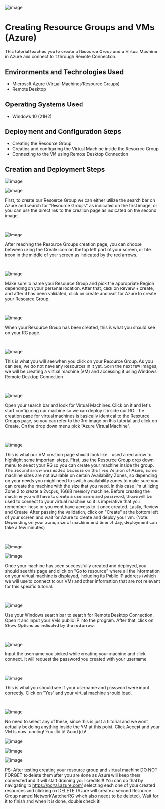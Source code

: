 ![image](https://github.com/RafaBelmonte/testproject/assets/170759303/14d38ccf-5153-4849-9bd1-7aa4dced2ed8)

<h1>Creating Resource Groups and VMs (Azure)</h1>
This tutorial teaches you to create a Resource Group and a Virtual Machine in Azure and connect to it through Remote Connection.<br />

<h2>Environments and Technologies Used</h2>

- Microsoft Azure (Virtual Machines/Resource Groups)
- Remote Desktop

<h2>Operating Systems Used </h2>

- Windows 10 (21H2)

<h2>Deployment and Configuration Steps</h2>

- Creating the Resource Group
- Creating and configuring the Virtual Machine inside the Resource Group
- Connecting to the VM using Remote Desktop Connection

<h2>Creation and Deployment Steps</h2>

![image](https://github.com/RafaBelmonte/testproject/assets/170759303/2d814b64-6875-4469-bbee-991977049595)


![image](https://github.com/RafaBelmonte/testproject/assets/170759303/a301fa40-53df-45c8-acc9-22a58a8ea1e1)

First, to create our Resource Group we can either utilize the search bar on Azure and search for "Resource Groups" as indicated on the first image, or you can use the direct link to the creation page as indicated on the second image.
</p>
<br />

![image](https://github.com/RafaBelmonte/testproject/assets/170759303/3e4f96a3-0952-4c5c-8564-e27099ec8b2c)


After reaching the Resource Groups creation page, you can choose between using the Create icon on the top left part of your screen, or hte ircon in the middle of your screen as indicated by the red arrows.
</p>
<br />

![image](https://github.com/RafaBelmonte/testproject/assets/170759303/572346f2-4190-4095-878b-7b272581a447)

Make sure to name your Resource Group and pick the appropriate Region depending on your personal location. After that, click on Review + create, and after it has been validated, click on create and wait for Azure to create your Resource Group.
</p>
<br />

![image](https://github.com/RafaBelmonte/testproject/assets/170759303/3d587ad8-a028-4c27-b1ec-865221e93bef)

When your Resource Group has been created, this is what you should see on your RG page.
</p>
<br />

![image](https://github.com/RafaBelmonte/testproject/assets/170759303/4578bbf5-548d-4c16-aca4-2df96c1a5c28)

This is what you will see when you click on your Resource Group. As you can see, we do not have any Resources in it yet. So in the next few images, we will be creating a virtual machine (VM) and accessing it using Windows Remote Desktop Connection
</p>
<br />

![image](https://github.com/RafaBelmonte/testproject/assets/170759303/7f71e8a5-abde-488a-a62e-6d50fbc64679)

Open your search bar and look for Virtual Machines. Click on it and let's start configuring our machine so we can deploy it inside our RG. The creation page for virtual machines is basically identical to the Resource Groups page, so you can refer to the 3rd image on this tutorial and click on Create. On the drop down menu pick "Azure Virtual Machine".
</p>
<br />

![image](https://github.com/RafaBelmonte/testproject/assets/170759303/716cbd28-fec8-4097-aa6e-a2b25477dfeb)

This is what our VM creation page should look like. I used a red arrow to highlight some important steps. First, use the Resource Group drop down menu to select your RG so you can create your machine inside the group. The second arrow was added because on the Free Version of Azure, some machine sizes are not available on certain Availability Zones, so depending on your needs you might need to switch availability zones to make sure you can create the machine with the size that you need. In this case I'm utilizing Zone 2 to create a 2vcpus, 16GiB memory machine.
Before creating the machine you will have to create a username and password, those will be used to connect to your virtual machine so it is imperative that you remember these or you wont have access to it once created.
Lastly, Review and Create. After passing the validation, click on "Create" at the bottom left of your screen and wait for Azure to create and deploy your vm. (Note: Depending on your zone, size of machine and time of day, deployment can take a few minutes)
</p>
<br />

![image](https://github.com/RafaBelmonte/testproject/assets/170759303/db8702af-f731-47f0-8ea3-922cba7a2da4)

![image](https://github.com/RafaBelmonte/testproject/assets/170759303/0fdf4c25-a334-4423-b9bc-6dfce3edb920)


Once your machine has been successfully created and deployed, you should see this page and click on "Go to resource" where all the information on your virtual machine is displayed, including its Public IP address (which we will use to connect to our VM) and other information that are not relevant for this specific tutorial.
</p>
<br />

![image](https://github.com/RafaBelmonte/testproject/assets/170759303/551bedb0-df13-45ba-b426-93d9c932b875)

Use your Windows search bar to search for Remote Desktop Connection. Open it and input your VMs public IP into the program. After that, click on Show Options as indicated by the red arrow.
</p>
<br />

![image](https://github.com/RafaBelmonte/testproject/assets/170759303/9e1e6fb0-325c-44df-8ad9-463c8d59c99a)

Input the username you picked while creating your machine and click connect. It will request the password you created with your username
</p>
<br />

![image](https://github.com/RafaBelmonte/testproject/assets/170759303/de3f8c74-c24e-46d8-bb5b-e49c8cd22896)

This is what you should see if your username and password were input correctly. Click on "Yes" and your virtual machine should load.
</p>
<br />

![image](https://github.com/RafaBelmonte/testproject/assets/170759303/0f66ff9b-a350-471b-899b-52635188eff0)

No need to select any of these, since this is just a tutorial and we wont actually be doing anything inside the VM at this point.
Click Accept and your VM is now running!
You did it! Good job!

![image](https://github.com/RafaBelmonte/testproject/assets/170759303/0ba58d4d-b1df-40fd-9d32-f7e1513c29c6)

![image](https://github.com/RafaBelmonte/testproject/assets/170759303/77c72a23-9c9a-4256-b0da-4410e05671ee)

![image](https://github.com/RafaBelmonte/testproject/assets/170759303/4d808a3e-5899-44c7-bb64-f63aa693c83d)



PS: After testing creating your resource group and virtual machine DO NOT FORGET to delete them after you are done as Azure will keep them connected and it will start draining your credits!!! You can do that by navigating to https://portal.azure.com/ selecting each one of your created resources and clicking on DELETE (Azure will create a second Resource Group named NetworkWatcherRG which also needs to be deleted). Wait for it to finish and when it is done, double check it!
</p>
<br />
